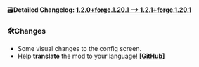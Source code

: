 🗃️**Detailed Changelog: [1.2.0+forge.1.20.1 --> 1.2.1+forge.1.20.1](https://github.com/UltimatChamp/BetterGrassify/compare/1.2.0+forge.1.20.1...1.2.1+forge.1.20.1)**

### 🛠️Changes

- Some visual changes to the config screen.
- Help **translate** the mod to your language! [**[GitHub]**](https://github.com/UltimatChamp/BetterGrassify)
